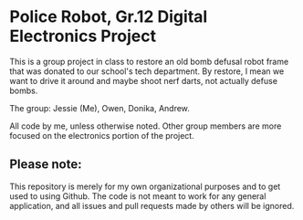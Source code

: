 # Police Robot, Gr.12 Digital Electronics Project

This is a group project in class to restore an old bomb defusal robot frame that was donated to our school's tech department.
By restore, I mean we want to drive it around and maybe shoot nerf darts, not actually defuse bombs.

The group: Jessie (Me), Owen, Donika, Andrew.

All code by me, unless otherwise noted. Other group members are more focused on the electronics portion of the project.

## Please note: 
This repository is merely for my own organizational purposes and to get used to using Github. The code is not meant to work for any general application, and all issues and pull requests made by others will be ignored.

